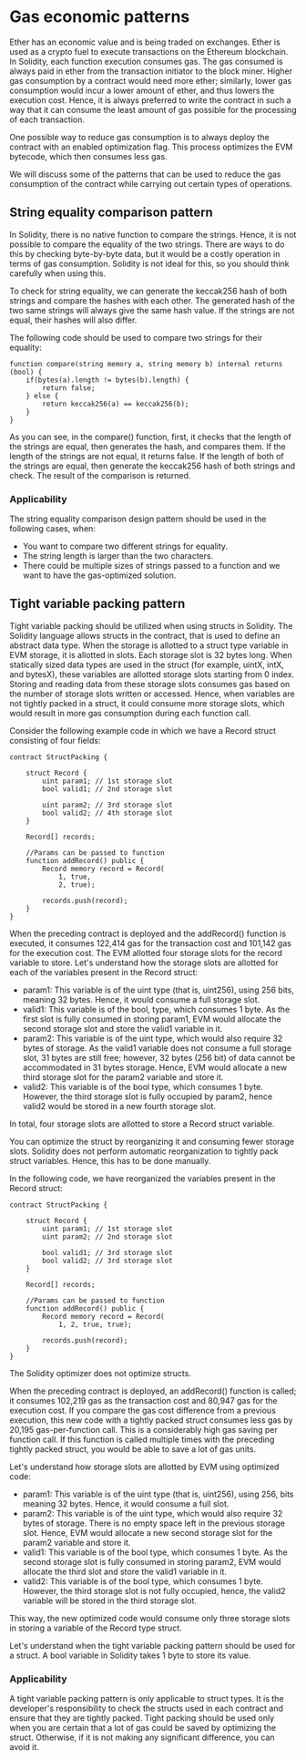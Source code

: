 # Gas economic patterns

Ether has an economic value and is being traded on exchanges. Ether is used as a crypto fuel to execute transactions on the Ethereum blockchain. In Solidity, each function execution consumes gas. The gas consumed is always paid in ether from the transaction initiator to the block miner. Higher gas consumption by a contract would need more ether; similarly, lower gas consumption would incur a lower amount of ether, and thus lowers the execution cost. Hence, it is always preferred to write the contract in such a way that it can consume the least amount of gas possible for the processing of each transaction.

One possible way to reduce gas consumption is to always deploy the contract with an enabled optimization flag. This process optimizes the EVM bytecode, which then consumes less gas.

We will discuss some of the patterns that can be used to reduce the gas consumption of the contract while carrying out certain types of operations.

## String equality comparison pattern

In Solidity, there is no native function to compare the strings. Hence, it is not possible to compare the equality of the two strings. There are ways to do this by checking byte-by-byte data, but it would be a costly operation in terms of gas consumption. Solidity is not ideal for this, so you should think carefully when using this.

To check for string equality, we can generate the keccak256 hash of both strings and compare the hashes with each other. The generated hash of the two same strings will always give the same hash value. If the strings are not equal, their hashes will also differ.

The following code should be used to compare two strings for their equality:

```
function compare(string memory a, string memory b) internal returns (bool) {
    if(bytes(a).length != bytes(b).length) {
        return false;
    } else {
        return keccak256(a) == keccak256(b);
    }
}
```

As you can see, in the compare() function, first, it checks that the length of the strings are equal, then generates the hash, and compares them. If the length of the strings are not equal, it returns false. If the length of both of the strings are equal, then generate the keccak256 hash of both strings and check. The result of the comparison is returned.

### Applicability

The string equality comparison design pattern should be used in the following cases, when:

- You want to compare two different strings for equality.
- The string length is larger than the two characters.
- There could be multiple sizes of strings passed to a function and we want to have the gas-optimized solution.

## Tight variable packing pattern

Tight variable packing should be utilized when using structs in Solidity. The Solidity language allows structs in the contract, that is used to define an abstract data type. When the storage is allotted to a struct type variable in EVM storage, it is allotted in slots. Each storage slot is 32 bytes long. When statically sized data types are used in the struct (for example, uintX, intX, and bytesX), these variables are allotted storage slots starting from 0 index. Storing and reading data from these storage slots consumes gas based on the number of storage slots written or accessed. Hence, when variables are not tightly packed in a struct, it could consume more storage slots, which would result in more gas consumption during each function call.

Consider the following example code in which we have a Record struct consisting of four fields:

```
contract StructPacking {

    struct Record {
        uint param1; // 1st storage slot
        bool valid1; // 2nd storage slot

        uint param2; // 3rd storage slot
        bool valid2; // 4th storage slot
    }

    Record[] records;

    //Params can be passed to function
    function addRecord() public {
        Record memory record = Record(
            1, true,
            2, true);

        records.push(record);
    }
}
```

When the preceding contract is deployed and the addRecord() function is executed, it consumes 122,414 gas for the transaction cost and 101,142 gas for the execution cost. The EVM allotted four storage slots for the record variable to store. Let's understand how the storage slots are allotted for each of the variables present in the Record struct:

- param1: This variable is of the uint type (that is, uint256), using 256 bits, meaning 32 bytes. Hence, it would consume a full storage slot.
- valid1: This variable is of the bool, type, which consumes 1 byte. As the first slot is fully consumed in storing param1, EVM would allocate the second storage slot and store the valid1 variable in it.
- param2: This variable is of the uint type, which would also require 32 bytes of storage. As the valid1 variable does not consume a full storage slot, 31 bytes are still free; however, 32 bytes (256 bit) of data cannot be accommodated in 31 bytes storage. Hence, EVM would allocate a new third storage slot for the param2 variable and store it.
- valid2: This variable is of the bool type, which consumes 1 byte. However, the third storage slot is fully occupied by param2, hence valid2 would be stored in a new fourth storage slot.

In total, four storage slots are allotted to store a Record struct variable.

You can optimize the struct by reorganizing it and consuming fewer storage slots. Solidity does not perform automatic reorganization to tightly pack struct variables. Hence, this has to be done manually.

In the following code, we have reorganized the variables present in the Record struct:

```
contract StructPacking {

    struct Record {
        uint param1; // 1st storage slot
        uint param2; // 2nd storage slot

        bool valid1; // 3rd storage slot
        bool valid2; // 3rd storage slot
    }

    Record[] records;

    //Params can be passed to function
    function addRecord() public {
        Record memory record = Record(
            1, 2, true, true);

        records.push(record);
    }
}
```

The Solidity optimizer does not optimize structs.

When the preceding contract is deployed, an addRecord() function is called; it consumes 102,219 gas as the transaction cost and 80,947 gas for the execution cost. If you compare the gas cost difference from a previous execution, this new code with a tightly packed struct consumes less gas by 20,195 gas-per-function call. This is a considerably high gas saving per function call. If this function is called multiple times with the preceding tightly packed struct, you would be able to save a lot of gas units.

Let's understand how storage slots are allotted by EVM using optimized code:

- param1: This variable is of the uint type (that is, uint256), using 256, bits meaning 32 bytes. Hence, it would consume a full slot.
- param2: This variable is of the uint type, which would also require 32 bytes of storage. There is no empty space left in the previous storage slot. Hence, EVM would allocate a new second storage slot for the param2 variable and store it.
- valid1: This variable is of the bool type, which consumes 1 byte. As the second storage slot is fully consumed in storing param2, EVM would allocate the third slot and store the valid1 variable in it.
- valid2: This variable is of the bool type, which consumes 1 byte. However, the third storage slot is not fully occupied, hence, the valid2 variable will be stored in the third storage slot.

This way, the new optimized code would consume only three storage slots in storing a variable of the Record type struct.

Let's understand when the tight variable packing pattern should be used for a struct.
A bool variable in Solidity takes 1 byte to store its value.

### Applicability

A tight variable packing pattern is only applicable to struct types. It is the developer's responsibility to check the structs used in each contract and ensure that they are tightly packed. Tight packing should be used only when you are certain that a lot of gas could be saved by optimizing the struct. Otherwise, if it is not making any significant difference, you can avoid it.
